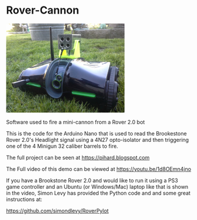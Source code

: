# Rover-Cannon
<img border="0" height="241" src="https://github.com/14point4kbps/Rover-Cannon/blob/master/20170224_154155.jpg">

Software used to fire a mini-cannon from a Rover 2.0 bot

This is the code for the Arduino Nano that is used to read the Brookestone Rover 2.0's Headlight signal using a 4N27 opto-isolator and then triggering one of the 4 Minigun 32 caliber barrels to fire. 

The full project can be seen at https://pihard.blogspot.com

The Full video of this demo can be viewed at https://youtu.be/1d8OEmn4jno


If you have a Brookstone Rover 2.0 and would like to run it using a PS3 game controller and an Ubuntu (or Windows/Mac) laptop like that is shown in the video, Simon Levy has provided the Python code and and some great instructions at:

https://github.com/simondlevy/RoverPylot
